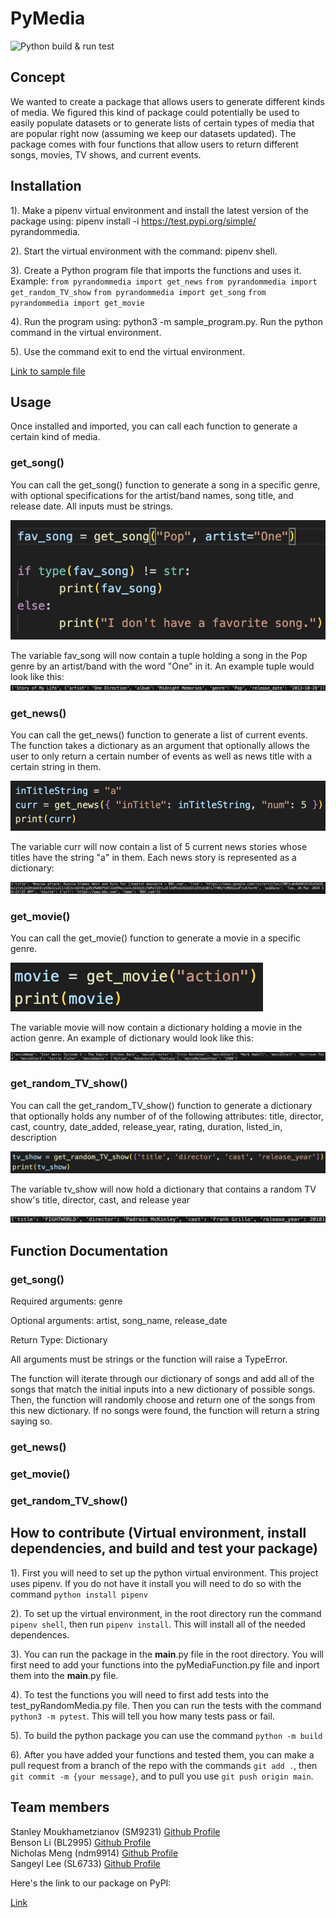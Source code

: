 # PyMedia

![Python build & run test](https://github.com/software-students-spring2024/3-python-package-exercise-team-kiwi/actions/workflows/build.yaml/badge.svg)

## Concept
We wanted to create a package that allows users to generate different kinds of media. We figured this kind of package could potentially be used to easily populate datasets or to generate lists of certain types of media that are popular right now (assuming we keep our datasets updated). The package comes with four functions that allow users to return different songs, movies, TV shows, and current events. 

## Installation

1). Make a pipenv virtual environment and install the latest version of the package using: pipenv install -i https://test.pypi.org/simple/ pyrandommedia.

2). Start the virtual environment with the command: pipenv shell.

3). Create a Python program file that imports the functions and uses it.
Example:
`from pyrandommedia import get_news`
`from pyrandommedia import get_random_TV_show`
`from pyrandommedia import get_song`
`from pyrandommedia import get_movie`

4). Run the program using: python3 -m sample_program.py. Run the python command in the virtual environment.

5). Use the command exit to end the virtual environment.

[Link to sample file](https://github.com/software-students-spring2024/3-python-package-exercise-team-kiwi/blob/main/sample_program.py)


## Usage
Once installed and imported, you can call each function to generate a certain kind of media.

### get_song()
You can call the get_song() function to generate a song in a specific genre, with optional specifications for the artist/band names, song title, and release date. All inputs must be strings. 

![get_song() example](./images/song_example.png)

The variable fav_song will now contain a tuple holding a song in the Pop genre by an artist/band with the word "One" in it. An example tuple would look like this: 
![song output](./images/song_output.png)

### get_news()

You can call the get_news() function to generate a list of current events. The function takes a dictionary as an argument that optionally allows the user to only return a certain number of events as well as news title with a certain string in them. 

![get_news() example](./images/news_example.png)

The variable curr will now contain a list of 5 current news stories whose titles have the string "a" in them. Each news story is represented as a dictionary:

![news story output](./images/news_output.png)

### get_movie()

You can call the get_movie() function to generate a movie in a specific genre. 

![get_movie() example](./images/movie_example.png)

The variable movie will now contain a dictionary holding a movie in the action genre. An example of dictionary would look like this:

![movie output](./images/movie_output.png)

### get_random_TV_show()

You can call the get_random_TV_show() function to generate a dictionary that optionally holds any number of of the following attributes: title, director, cast, country, date_added, release_year, rating, duration, listed_in, description

![tv show example](./images/tv_example.png)

The variable tv_show will now hold a dictionary that contains a random TV show's title, director, cast, and release year

![tv show output](./images/tv_output.png)

## Function Documentation
### get_song()

Required arguments: genre

Optional arguments: artist, song_name, release_date

Return Type: Dictionary

All arguments must be strings or the function will raise a TypeError. 

The function will iterate through our dictionary of songs and add all of the songs that match the initial inputs into a new dictionary of possible songs. Then, the function will randomly choose and return one of the songs from this new dictionary. If no songs were found, the function will return a string saying so. 

### get_news()

### get_movie()

### get_random_TV_show()

## How to contribute (Virtual environment, install dependencies, and build and test your package)

1). First you will need to set up the python virtual environment. This project uses pipenv. If you do not have it install you will need to do so with the command `python install pipenv`

2). To set up the virtual environment, in the root directory run the command `pipenv shell`, then run `pipenv install`. This will install all of the needed dependences.

3). You can run the package in the __main__.py file in the root directory. You will first need to add your functions into the pyMediaFunction.py file and inport them into the __main__.py file. 

4). To test the functions you will need to first add tests into the test_pyRandomMedia.py file. Then you can run the tests with the command `python3 -m pytest`. This will tell you how many tests pass or fail. 

5). To build the python package you can use the command `python -m build`

6). After you have added your functions and tested them, you can make a pull request from a branch of the repo with the commands `git add .`, then `git commit -m {your message}`, and to pull you use `git push origin main`. 

## Team members

Stanley Moukhametzianov (SM9231) [Github Profile](https://github.com/Stanley-Moukhametzianov)
<br>
Benson Li (BL2995) [Github Profile](https://github.com/bensonnli)
<br>
Nicholas Meng (ndm9914) [Github Profile](https://github.com/Nmeng01)
<br>
Sangeyl Lee (SL6733) [Github Profile](https://github.com/S2ang) 

Here's the link to our package on PyPI:


[Link](https://test.pypi.org/project/pyrandommedia/)

